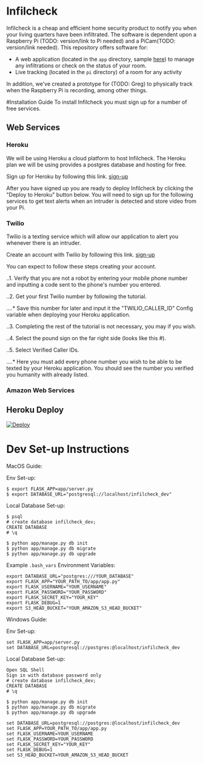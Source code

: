 # Infilcheck

Infilcheck is a cheap and efficient home security product to notify you when your living quarters have been infiltrated.  The software is dependent upon a Raspberry Pi (TODO: version/link to Pi needed) and a PiCam(TODO:  version/link needed).  This repository offers software for:

- A web application (located in the `app` directory, sample [here](https://agile-lake-39375.herokuapp.com)) to manage any infiltrations or check on the status of your room.
- Live tracking (located in the `pi` directory) of a room for any activity

In addition, we've created a prototype for (TODO:  Greg) to physically track when the Raspberry Pi is recording, among other things.

#Installation Guide
To install Infilcheck you must sign up for a number of free services.
## Web Services
### Heroku
We will be using Heroku a cloud platform to host Infilcheck. The Heroku plan we will be using provides a postgres database and hosting for free.

Sign up for Heroku by following this link. [sign-up](https://signup.heroku.com)

After you have signed up you are ready to deploy Infilcheck by clicking the "Deploy to Heroku" button below. You will need to sign up for the following services to get text alerts when an intruder is detected and store video from your Pi.
### Twilio
Twilio is a texting service which will allow our application to alert you whenever there is an intruder.

Create an account with Twilio by following this link. [sign-up](https://www.twilio.com/try-twilio)

You can expect to follow these steps creating your account.

..1. Verify that you are not a robot by entering your mobile phone number and inputting a code sent to the phone's number you entered.

..2. Get your first Twilio number by following the tutorial.

....* Save this number for later and input it the "TWILIO_CALLER_ID" Config variable when deploying your Heroku application.

..3. Completing the rest of the tutorial is not necessary, you may if you wish.

..4. Select the pound sign on the far right side (looks like this #).

..5. Select Verified Caller IDs.

....* Here you must add every phone number you wish to be able to be texted by your Heroku application. You should see the number you verified you humanity with already listed.

### Amazon Web Services




## Heroku Deploy
[![Deploy](https://www.herokucdn.com/deploy/button.svg)](https://heroku.com/deploy?template=https://github.com/jonnykry/infilcheck/)


# Dev Set-up Instructions

MacOS Guide:

Env Set-up:
```
$ export FLASK_APP=app/server.py
$ export DATABASE_URL="postgresql://localhost/infilcheck_dev"
```

Local Database Set-up:
```
$ psql
# create database infilcheck_dev;
CREATE DATABASE
# \q

$ python app/manage.py db init
$ python app/manage.py db migrate
$ python app/manage.py db upgrade
```

Example `.bash_vars` Environment Variables:

```
export DATABASE_URL="postgres:///YOUR_DATABASE"
export FLASK_APP="YOUR_PATH_TO/app/app.py"
export FLASK_USERNAME="YOUR_USERNAME"
export FLASK_PASSWORD="YOUR_PASSWORD"
export FLASK_SECRET_KEY="YOUR_KEY"
export FLASK_DEBUG=1
export S3_HEAD_BUCKET="YOUR_AMAZON_S3_HEAD_BUCKET"
```


Windows Guide:

Env Set-up:
```
set FLASK_APP=app/server.py
set DATABASE_URL=postgresql://postgres:@localhost/infilcheck_dev
```

Local Database Set-up:
```
Open SQL Shell
Sign in with database password only
# create database infilcheck_dev;
CREATE DATABASE
# \q

$ python app/manage.py db init
$ python app/manage.py db migrate
$ python app/manage.py db upgrade
```

```
set DATABASE_URL=postgresql://postgres:@localhost/infilcheck_dev
set FLASK_APP=YOUR_PATH_TO/app/app.py
set FLASK_USERNAME=YOUR_USERNAME
set FLASK_PASSWORD=YOUR_PASSWORD
set FLASK_SECRET_KEY="YOUR_KEY"
set FLASK_DEBUG=1
set S3_HEAD_BUCKET=YOUR_AMAZON_S3_HEAD_BUCKET
```
